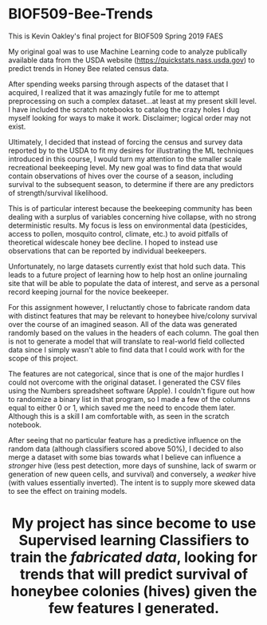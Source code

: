 # BIOF509-Bee-Trends

This is Kevin Oakley's final project for BIOF509 Spring 2019 FAES

My original goal was to use Machine Learning code to analyze publically available data from the USDA website (https://quickstats.nass.usda.gov) to predict trends in Honey Bee related census data.


After spending weeks parsing through aspects of the dataset that I acquired, I realized that it was amazingly futile for me to attempt preprocessing on such a complex dataset...at least at my present skill level.  I have included the scratch notebooks to catalog the crazy holes I dug myself looking for ways to make it work.  Disclaimer; logical order may not exist.

Ultimately, I decided that instead of forcing the census and survey data reported by to the USDA to fit my desires for illustrating the ML techniques introduced in this course, I would turn my attention to the smaller scale recreational beekeeping level.  My new goal was to find data that would contain observations of hives over the course of a season, including survival to the subsequent season, to determine if there are any predictors of strength/survival likelihood.

This is of particular interest because the beekeeping community has been dealing with a surplus of variables concerning hive collapse, with no strong deterministic results.  My focus is less on environmental data (pesticides, access to pollen, mosquito control, climate, etc.) to avoid pitfalls of theoretical widescale honey bee decline.  I hoped to instead use observations that can be reported by individual beekeepers.

Unfortunately, no large datasets currently exist that hold such data.  This leads to a future project of learning how to help host an online journaling site that will be able to populate the data of interest, and serve as a personal record keeping journal for the novice beekeeper. 

For this assignment however, I reluctantly chose to fabricate random data with distinct features that may be relevant to honeybee hive/colony survival over the course of an imagined season. All of the data was generated randomly based on the values in the headers of each column.  The goal then is not to generate a model that will translate to real-world field collected data since I simply wasn't able to find data that I could work with for the scope of this project.   

The features are not categorical, since that is one of the major hurdles I could not overcome with the original dataset. I generated the CSV files using the Numbers spreadsheet software (Apple). I couldn't figure out how to randomize a binary list in that program, so I made a few of the columns equal to either 0 or 1, which saved me the need to encode them later.  Although this is a skill I am comfortable with, as seen in the scratch notebook.  

After seeing that no particular feature has a predictive influence on the random data (although classifiers scored above 50%), I decided to also merge a dataset with some bias towards what I believe can influence a *stronger* hive (less pest detection, more days of sunshine, lack of swarm or generation of new queen cells, and survival) and conversely, a *weaker* hive (with values essentially inverted).  The intent is to supply more skewed data to see the effect on training models.

# <p style="text-align: center;"> My project has since become to use Supervised learning Classifiers to train the *fabricated data*, looking for trends that will predict survival of honeybee colonies (hives) given the few features I generated. </p>



